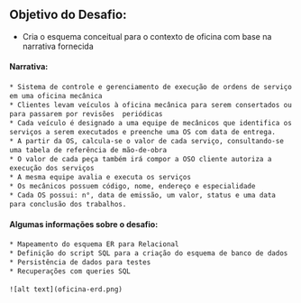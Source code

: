 
## Objetivo do Desafio:

* Cria o esquema conceitual para o contexto de oficina com base na narrativa fornecida

#### Narrativa:

    * Sistema de controle e gerenciamento de execução de ordens de serviço em uma oficina mecânica
    * Clientes levam veículos à oficina mecânica para serem consertados ou para passarem por revisões  periódicas
    * Cada veículo é designado a uma equipe de mecânicos que identifica os serviços a serem executados e preenche uma OS com data de entrega.
    * A partir da OS, calcula-se o valor de cada serviço, consultando-se uma tabela de referência de mão-de-obra
    * O valor de cada peça também irá compor a OSO cliente autoriza a execução dos serviços
    * A mesma equipe avalia e executa os serviços
    * Os mecânicos possuem código, nome, endereço e especialidade
    * Cada OS possui: n°, data de emissão, um valor, status e uma data para conclusão dos trabalhos.
    
    

#### Algumas informações sobre o desafio:

    * Mapeamento do esquema ER para Relacional
    * Definição do script SQL para a criação do esquema de banco de dados 
    * Persistência de dados para testes
    * Recuperações com queries SQL
    
    ![alt text](oficina-erd.png)
    
